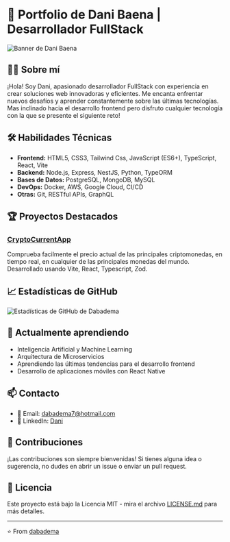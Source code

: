 # 🚀 Portfolio de Dani Baena | Desarrollador FullStack

![Banner de Dani Baena](https://github.com/user-attachments/assets/4f3a138e-c1aa-42ba-b7c6-6145044efb17)

## 👨‍💻 Sobre mí

¡Hola! Soy Dani, apasionado desarrollador FullStack con experiencia en crear soluciones web innovadoras y eficientes. Me encanta enfrentar nuevos desafíos y aprender constantemente sobre las últimas tecnologías. Mas inclinado hacia el desarrollo frontend pero disfruto cualquier tecnología con la que se presente el siguiente reto!

## 🛠️ Habilidades Técnicas

-   **Frontend:** HTML5, CSS3, Tailwind Css, JavaScript (ES6+), TypeScript, React, Vite
-   **Backend:** Node.js, Express, NestJS, Python, TypeORM
-   **Bases de Datos:** PostgreSQL, MongoDB, MySQL
-   **DevOps:** Docker, AWS, Google Cloud, CI/CD
-   **Otras:** Git, RESTful APIs, GraphQL

## 🏆 Proyectos Destacados

### [CryptoCurrentApp](https://cryptocurrentapp.netlify.app/)

Comprueba facilmente el precio actual de las principales criptomonedas, en tiempo real, en cualquier de las principales monedas del mundo.
Desarrollado usando Vite, React, Typescript, Zod.

## 📈 Estadísticas de GitHub

![Estadísticas de GitHub de Dabadema](https://github-readme-stats.vercel.app/api?username=dabadema&show_icons=true&theme=radical)

## 🌱 Actualmente aprendiendo

-   Inteligencia Artificial y Machine Learning
-   Arquitectura de Microservicios
-   Aprendiendo las últimas tendencias para el desarrollo frontend
-   Desarrollo de aplicaciones móviles con React Native

## 📫 Contacto

-   📧 Email: dabadema7@hotmail.com
-   🔗 LinkedIn: [Dani](https://www.linkedin.com/in/dbaenademadariaga)

## 🤝 Contribuciones

¡Las contribuciones son siempre bienvenidas! Si tienes alguna idea o sugerencia, no dudes en abrir un issue o enviar un pull request.

## 📄 Licencia

Este proyecto está bajo la Licencia MIT - mira el archivo [LICENSE.md](LICENSE.md) para más detalles.

---

⭐️ From [dabadema](https://github.com/dabadema)
